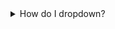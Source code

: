 <details>
<summary>How do I dropdown?</summary>
<br>
This is how you dropdown.
<details>

<div align="center">
<h1>NFL Weekly Pick'em League</h1> 

If interested in using this app, please read <a href="#disclaimer">this disclaimer</a> first

[![contributions welcome](https://img.shields.io/badge/contributions-welcome-brightgreen.svg?style=flat)](https://github.com/dwyl/esta/issues)

</div>
This web app is designed for users to to play "Pick'em" Fantasy Football.

## Whats Pick'em Fantasy Football???
 The object is for the user to predict the winner of each and every NFL game, on a weekly basis. Each user assigns a point value for each game based on their certainty of the game outcome (ie 13 points if the pick will DEFINITELY be right and 1 point if it's a rough guess). Each correct prediction yeilds the user the assigned point value.  Score is totaled for all picks for the week, and a running total is compiled for the season.  
<p align="center">
 <img src="./images/pickemPic.png" alt="Weekly Picks Dashboard" width="70%" />
</p>

### Some Feautures of this app
 * a login/registration with front and back end validation and error messaging 
 * a discussion board for users to interact and "discuss" weekly choices
 * multiple external API calls to mine live NFL game data which is displayed on the dashboard and compared to the users' picks in real time on game days. 

## For the Developers
This app was built with MongoDB, Node/Express server, and AngularJS.  If comfortable deploying this type of application feel free to:

 1. Clone this repo
 2. Add any custom logos to the login page
 3. Deploy to a favorite hosting site

 The app will automatically assign the first user that is registered as the super user, allowing full control of the database and integration.

 Enjoy! 

 ## Disclaimer
 This project is not currently working.  This ReadMe file was created as an exercise in creating better GitHub ReadMe's, and illustrates many aspects of this project that do not exist.  Please reach out if you have any further questions, but this is not a currently working project
